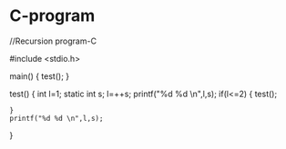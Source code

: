 # C-program
//Recursion program-C

#include <stdio.h>

main()
{
test();
}

test()
{
     int l=1;
     static int s;
    l=++s;
    printf("%d %d \n",l,s);
    if(l<=2)
    {
        test();
        
    }
    printf("%d %d \n",l,s);
}
